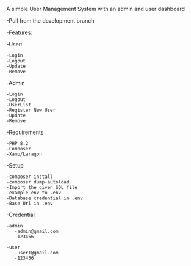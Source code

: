 A simple User Management System with an admin and user dashboard

-Pull from the development branch 

-Features:
  
  -User:
    
    -Login
    -Logout
    -Update
    -Remove

  -Admin
    
    -Login
    -Logout
    -UserList
    -Register New User
    -Update
    -Remove
 
  -Requirements 

    -PHP 8.2
    -Composer
    -Xamp/Laragon

  -Setup

    -composer install
    -composer dump-autoload
    -Import the given SQL file
    -example-env to .env
    -Database credential in .env
    -Base Url in .env
 
  -Credential

    -admin
       -admin@gmail.com 
       -123456

    -user
       -user1@gmail.com
       -123456

